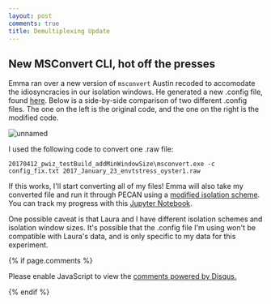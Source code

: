 ```yaml
---
layout: post
comments: true
title: Demultiplexing Update
---
```


## New MSConvert CLI, hot off the presses

Emma ran over a new version of `msconvert` Austin recoded to accomodate the idiosyncracies in our isolation windows. He generated a new .config file, found [here](https://github.com/RobertsLab/project-oyster-oa/blob/master/analyses/DNR_MSConvert_20170412/config_fix_20170413.txt). Below is a side-by-side comparison of two different .config files. The one on the left is the original code, and the one on the right is the modified code. 

![unnamed](https://cloud.githubusercontent.com/assets/22335838/25025335/b70a5d36-2056-11e7-9232-4a4ac436e04f.png)

I used the following code to convert one .raw file:

```
20170412_pwiz_testBuild_addMinWindowSize\msconvert.exe -c config_fix.txt 2017_January_23_envtstress_oyster1.raw
```

If this works, I'll start converting all of my files! Emma will also take my converted file and run it through PECAN using a [modified isolation scheme](https://github.com/RobertsLab/project-oyster-oa/blob/master/analyses/DNR_MSConvert_20170412/2017_January_23_envtstress_oyster1_isoscheme.txt). You can track my progress with this [Jupyter Notebook](https://github.com/RobertsLab/project-oyster-oa/blob/master/notebooks/DNR/2017-04-12-Demultiplex-Raw-Files.ipynb).

One possible caveat is that Laura and I have different isolation schemes and isolation window sizes. It's possible that the .config file I'm using won't be compatible with Laura's data, and is only specific to my data for this experiment.

{% if page.comments %}

<div id="disqus_thread"></div>
<script>

/**
*  RECOMMENDED CONFIGURATION VARIABLES: EDIT AND UNCOMMENT THE SECTION BELOW TO INSERT DYNAMIC VALUES FROM YOUR PLATFORM OR CMS.
*  LEARN WHY DEFINING THESE VARIABLES IS IMPORTANT: https://disqus.com/admin/universalcode/#configuration-variables*/
/*
var disqus_config = function () {
this.page.url = PAGE_URL;  // Replace PAGE_URL with your page's canonical URL variable
this.page.identifier = PAGE_IDENTIFIER; // Replace PAGE_IDENTIFIER with your page's unique identifier variable
};
*/
(function() { // DON'T EDIT BELOW THIS LINE
var d = document, s = d.createElement('script');
s.src = 'https://the-responsible-grad-student.disqus.com/embed.js';
s.setAttribute('data-timestamp', +new Date());
(d.head || d.body).appendChild(s);
})();
</script>
<noscript>Please enable JavaScript to view the <a href="https://disqus.com/?ref_noscript">comments powered by Disqus.</a></noscript>

{% endif %}

<script id="dsq-count-scr" src="//the-responsible-grad-student.disqus.com/count.js" async></script>
